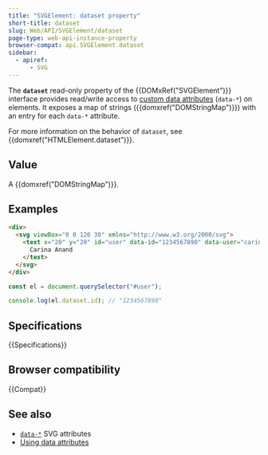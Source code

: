 ```yaml
---
title: "SVGElement: dataset property"
short-title: dataset
slug: Web/API/SVGElement/dataset
page-type: web-api-instance-property
browser-compat: api.SVGElement.dataset
sidebar:
  - apiref:
      - SVG
---
```


The **`dataset`** read-only property of the {{DOMxRef("SVGElement")}} interface provides read/write access to [custom data attributes](/en-US/docs/Web/SVG/Reference/Attribute/data-*) (`data-*`) on elements. It exposes a map of strings ({{domxref("DOMStringMap")}}) with an entry for each `data-*` attribute.

For more information on the behavior of `dataset`, see {{domxref("HTMLElement.dataset")}}.

## Value

A {{domxref("DOMStringMap")}}.

## Examples

```html
<div>
  <svg viewBox="0 0 120 30" xmlns="http://www.w3.org/2000/svg">
    <text x="20" y="20" id="user" data-id="1234567890" data-user="carinaanand">
      Carina Anand
    </text>
  </svg>
</div>
```

```js
const el = document.querySelector("#user");

console.log(el.dataset.id); // "1234567890"
```

## Specifications

{{Specifications}}

## Browser compatibility

{{Compat}}

## See also

- [`data-*`](/en-US/docs/Web/SVG/Reference/Attribute/data-*) SVG attributes
- [Using data attributes](/en-US/docs/Web/HTML/How_to/Use_data_attributes)
